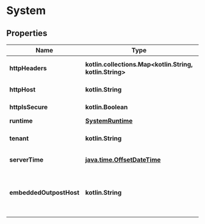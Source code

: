 
# System

## Properties
Name | Type | Description | Notes
------------ | ------------- | ------------- | -------------
**httpHeaders** | **kotlin.collections.Map&lt;kotlin.String, kotlin.String&gt;** | Get HTTP Request headers |  [readonly]
**httpHost** | **kotlin.String** | Get HTTP host |  [readonly]
**httpIsSecure** | **kotlin.Boolean** | Get HTTP Secure flag |  [readonly]
**runtime** | [**SystemRuntime**](SystemRuntime.md) |  | 
**tenant** | **kotlin.String** | Currently active tenant |  [readonly]
**serverTime** | [**java.time.OffsetDateTime**](java.time.OffsetDateTime.md) | Current server time |  [readonly]
**embeddedOutpostHost** | **kotlin.String** | Get the FQDN configured on the embedded outpost |  [readonly]



